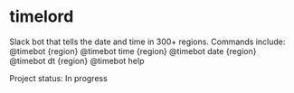 # timelord
Slack bot that tells the date and time in 300+ regions.
Commands include:
  @timebot {region}
  @timebot time {region}
  @timebot date {region}
  @timebot dt {region}
  @timebot help

Project status: In progress
